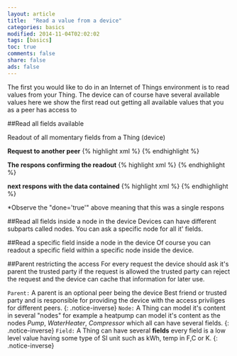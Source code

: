 ```yaml
---
layout: article
title:  "Read a value from a device"
categories: basics
modified: 2014-11-04T02:02:02
tags: [basics]
toc: true
comments: false
share: false
ads: false
---
```


The first you would like to do in an Internet of Things environment is to read values from your Thing. The device can of course have several available values here we show the first read out getting all available values that you as a peer has access to 

##Read all fields available

Readout of all momentary fields from a Thing (device) 

**Request to another peer**
{% highlight xml %}
<iq type='get'
  from='client@clayster.com/amr'
  to='device@clayster.com'
  id='S0001'>
  <req xmlns='urn:xmpp:iot:sensordata' seqnr='1' momentary='true'/>
</iq>
{% endhighlight %}

**The respons confirming the readout**
{% highlight xml %}
<iq type='result'
  from='device@clayster.com'
  to='client@clayster.com/amr'
  id='S0001'>
  <accepted xmlns='urn:xmpp:iot:sensordata' seqnr='1'/>
</iq>
{% endhighlight %}

**next respons with the data contained**
{% highlight xml %}
<message from='device@clayster.com'
  to='client@clayster.com/amr'>
  <fields xmlns='urn:xmpp:iot:sensordata' seqnr='1' done='true'>
    <node nodeId='Device01'>
      <timestamp value='2013-03-07T16:24:30'>
        <numeric name='Temperature' momentary='true' automaticReadout='true' value='23.4' unit='°C'/>
        <numeric name='load level' momentary='true' automaticReadout='true' value='75' unit='%'/> 
      </timestamp>
    </node>
  </fields>
</message>
{% endhighlight %}

*Observe the "done='true'" above meaning that this was a single respons


##Read all fields inside a node in the device
Devices can have different subparts called nodes. You can ask a specific node for all it' fields.

##Read a specific field inside a node in the device
Of course you can readout a specific field within a specific node inside the device.

##Parent restricting the access
For every request the device should ask it's parent the trusted party if the request is allowed the trusted party can reject the request and the device can cache that information for later use.


`Parent:` A parent is an optional peer being the device Best friend or trusted party and is responsible for providing the device with the access priviliges for different peers.
{: .notice-inverse}
`Node:` A Thing can model it's content in several "nodes" for example a heatpump can model it's content as the nodes *Pump*, *WaterHeater*, *Compressor* which all can have several fields. 
{: .notice-inverse}
`Field:` A Thing can have several **fields** every field is a low level value having some type of SI unit such as kWh, temp in F,C or K. 
{: .notice-inverse}


[pidgin-ex]: http://im.about.com/od/imfornewusers/ss/pidgin-account-adding-contacts.htm

